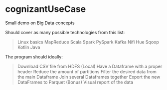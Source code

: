 # cognizantUseCase
Small demo on Big Data concepts

Should cover as many possible technologies from this list: 
>Linux basics
>MapReduce
>Scala Spark
>PySpark
>Kafka
>Nifi
>Hue
>Sqoop
>Kotlin
>Java

The program should ideally:
>Download CSV file from HDFS (Local)
>Have a Dataframe with a proper header
>Reduce the amount of partitions
>Filter the desired data from the main Dataframe
>Join several Dataframes together
>Export the new DataFrames to Parquet
>(Bonus) Visual report of the data
